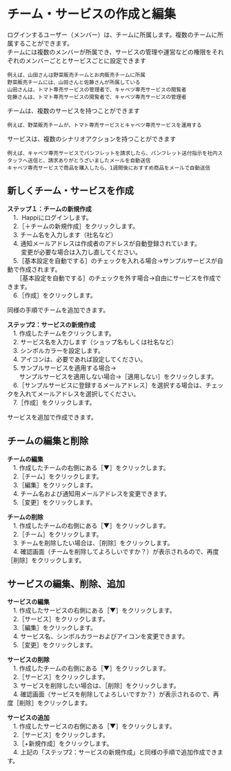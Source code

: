 # チーム・サービスの作成と編集

ログインするユーザー（メンバー）は、チームに所属します。複数のチームに所属することができます。  
チームには複数のメンバーが所属でき、サービスの管理や運営などの権限をそれぞれのメンバーごととサービスごとに設定できます
```
例えば、山田さんは野菜販売チームとお肉販売チームに所属
野菜販売チームには、山田さんと佐藤さんが所属している
山田さんは、トマト専売サービスの管理者で、キャベツ専売サービスの閲覧者
佐藤さんは、トマト専売サービスの閲覧者で、キャベツ専売サービスの管理者
```
チームは、複数のサービスを持つことができます
```
例えば、野菜販売チームが、トマト専売サービスとキャベツ専売サービスを運用する
```
サービスは、複数のシナリオアクションを持つことができます
```
例えば、キャベツ専売サービスでパンフレットを請求したら、パンフレット送付指示を社内スタッフへ送信と、請求ありがとうざいましたメールを自動送信
キャベツ専売サービスで商品を購入したら、1週間後におすすめ商品をメールで自動送信
```


## 新しくチーム・サービスを作成

**ステップ１：チームの新規作成**  
　1．Happiにログインします。  
　2.［＋チームの新規作成］をクリックします。  
　3. チーム名を入力します（社名など）  
　4. 通知メールアドレスは作成者のアドレスが自動登録されています。  
　　 変更が必要な場合は入力し直してください。  
　5.［基本設定を自動でする］のチェックを入れる場合→サンプルサービスが自動で作成されます。  
　　［基本設定を自動でする］のチェックを外す場合→自由にサービスを作成できます。  
　6.［作成］をクリックします。  
 
  同様の手順でチームを追加できます。

**ステップ2：サービスの新規作成**    
　1. 作成したチームをクリックします。  
　2. サービス名を入力します（ショップ名もしくは社名など）  
　3. シンボルカラーを設定します。  
　4. アイコンは、必要であれば設定してください。  
　5. サンプルサービスを適用する場合→  
 　　サンプルサービスを適用しない場合→［適用しない］をクリックします。  
　6.［サンプルサービスに登録するメールアドレス］を選択する場合は、チェックを入れてメールアドレスを選択してください。  
　7.［作成］をクリックします。  
 
 サービスを追加で作成できます。


## チームの編集と削除  

**チームの編集**  
　1. 作成したチームの右側にある［▼］をクリックします。  
　2.［チーム］をクリックします。  
　3.［編集］をクリックします。  
　4. チーム名および通知用メールアドレスを変更できます。  
　5.［変更］をクリックします。  

 **チームの削除**  
　1. 作成したチームの右側にある［▼］をクリックします。  
　2.［チーム］をクリックします。  
　3. チームを削除したい場合は、［削除］をクリックします。  
　4. 確認画面（チームを削除してよろしいですか？）が表示されるので、再度［削除］をクリックします。  


## サービスの編集、削除、追加  

 **サービスの編集**  
　1. 作成したサービスの右側にある［▼］をクリックします。  
　2.［サービス］をクリックします。  
　3.［編集］をクリックします。  
　4. サービス名、シンボルカラーおよびアイコンを変更できます。  
　5.［変更］をクリックします。
 
 **サービスの削除**  
　1. 作成したチームの右側にある［▼］をクリックします。  
　2.［サービス］をクリックします。  
　3. サービスを削除したい場合は、［削除］をクリックします。  
　4. 確認画面（サービスを削除してよろしいですか？）が表示されるので、再度［削除］をクリックします。  

 **サービスの追加**  
　1. 作成したサービスの右側にある［▼］をクリックします。  
　2.［サービス］をクリックします。  
　3.［+新規作成］をクリックします。  
　4. 上記の「ステップ2：サービスの新規作成」と同様の手順で追加作成できます。  
